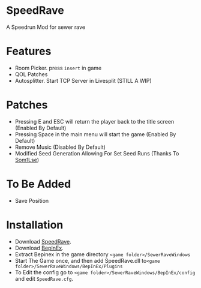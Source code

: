 # SpeedRave
 A Speedrun Mod for sewer rave

# Features
 * Room Picker. press ``insert`` in game
 * QOL Patches
 * Autosplitter. Start TCP Server in Livesplit (STILL A WIP)
   
 # Patches
  * Pressing E and ESC will return the player back to the title screen (Enabled By Default)
  * Pressing Space in the main menu will start the game (Enabled By Default)
  * Remove Music (Disabled By Default)
  * Modified Seed Generation Allowing For Set Seed Runs (Thanks To <a href="https://github.com/Som1Lse">Som1Lse</a>)
    
 # To Be Added
  * Save Position

# Installation
* Download [SpeedRave](https://github.com/CodeNameMeteor/SpeedRave/releases).
* Download [BepInEx](https://github.com/BepInEx/BepInEx/releases/).
* Extract Bepinex in the game directory ``<game folder>/SewerRaveWindows``
* Start The Game once, and then add SpeedRave.dll to``<game folder>/SewerRaveWindows/BepInEx/Plugins``
* To Edit the config go to ``<game folder>/SewerRaveWindows/BepInEx/config`` and edit ``SpeedRave.cfg``.
